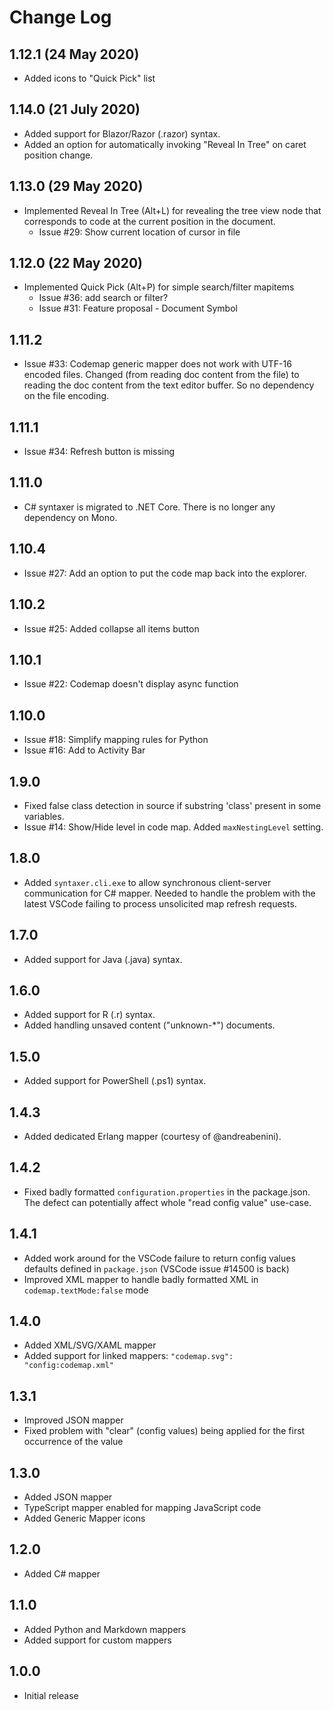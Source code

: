 # Change Log

## 1.12.1 (24 May 2020)

* Added icons to "Quick Pick" list

## 1.14.0 (21 July 2020)

* Added support for Blazor/Razor (.razor) syntax.
* Added an option for automatically invoking "Reveal In Tree" on caret position change.

## 1.13.0 (29 May 2020)

* Implemented Reveal In Tree (Alt+L) for revealing the tree view node that corresponds to code at the current position in the document.
  * Issue #29: Show current location of cursor in file

## 1.12.0 (22 May 2020)

* Implemented Quick Pick (Alt+P) for simple search/filter mapitems
  * Issue #36: add search or filter?
  * Issue #31: Feature proposal - Document Symbol

## 1.11.2

* Issue #33: Codemap generic mapper does not work with UTF-16 encoded files.
Changed (from reading doc content from the file) to reading the doc content from the text editor buffer. So no dependency on the file encoding.

## 1.11.1

* Issue #34: Refresh button is missing

## 1.11.0

* C# syntaxer is migrated to .NET Core. There is no longer any dependency on Mono.

## 1.10.4

* Issue #27: Add an option to put the code map back into the explorer.

## 1.10.2

* Issue #25: Added collapse all items button

## 1.10.1

* Issue #22: Codemap doesn't display async function

## 1.10.0

* Issue #18: Simplify mapping rules for Python
* Issue #16: Add to Activity Bar

## 1.9.0

* Fixed false class detection in source if substring 'class' present in some variables.
* Issue #14: Show/Hide level in code map. Added `maxNestingLevel` setting.

## 1.8.0

* Added `syntaxer.cli.exe` to allow synchronous client-server communication for C# mapper. Needed to handle the problem with the latest VSCode failing to process unsolicited map refresh requests.

## 1.7.0

* Added support for Java (.java) syntax.

## 1.6.0

* Added support for R (.r) syntax.
* Added handling unsaved content ("unknown-*") documents.

## 1.5.0

* Added support for PowerShell (.ps1) syntax.

## 1.4.3

* Added dedicated Erlang mapper (courtesy of @andreabenini).

## 1.4.2

* Fixed badly formatted `configuration.properties` in the package.json. The defect can potentially affect whole "read config value" use-case.

## 1.4.1

* Added work around for the VSCode failure to return config values defaults defined in `package.json` (VSCode issue #14500 is back)
* Improved XML mapper to handle badly formatted XML in `codemap.textMode:false` mode

## 1.4.0

* Added XML/SVG/XAML mapper
* Added support for linked mappers: `"codemap.svg": "config:codemap.xml"`

## 1.3.1

* Improved JSON mapper
* Fixed problem with "clear" (config values) being applied for the first occurrence of the value

## 1.3.0

* Added JSON mapper
* TypeScript mapper enabled for mapping JavaScript code
* Added Generic Mapper icons

## 1.2.0

* Added C# mapper

## 1.1.0

* Added Python and Markdown mappers
* Added support for custom mappers

## 1.0.0

* Initial release
